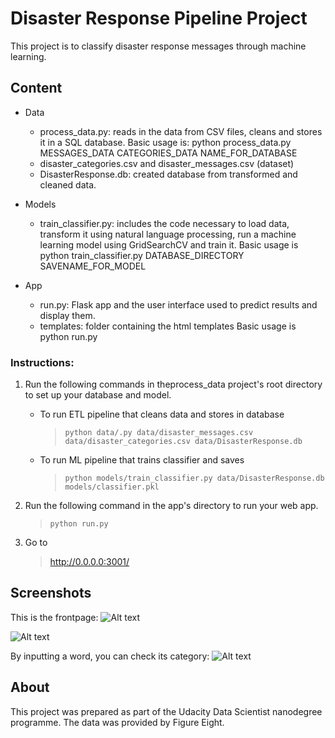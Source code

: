 # Disaster Response Pipeline Project
This project is to classify disaster response messages through machine learning.

## Content
- Data
  - process_data.py: reads in the data from CSV files, cleans and stores it in a SQL database.
  Basic usage is:
  python process_data.py MESSAGES_DATA CATEGORIES_DATA NAME_FOR_DATABASE
  - disaster_categories.csv and disaster_messages.csv (dataset)
  - DisasterResponse.db: created database from transformed and cleaned data.
  
- Models
  - train_classifier.py: includes the code necessary to load data, transform it using natural language processing, run a machine
  learning model using GridSearchCV and train it.
  Basic usage is python train_classifier.py DATABASE_DIRECTORY SAVENAME_FOR_MODEL  

- App
  - run.py: Flask app and the user interface used to predict results and display them.
  - templates: folder containing the html templates
  Basic usage is python run.py

### Instructions:
1. Run the following commands in theprocess_data project's root directory to set up your database and model.

    - To run ETL pipeline that cleans data and stores in database
       > `python data/.py data/disaster_messages.csv data/disaster_categories.csv data/DisasterResponse.db`
    - To run ML pipeline that trains classifier and saves
       > `python models/train_classifier.py data/DisasterResponse.db models/classifier.pkl`

2. Run the following command in the app's directory to run your web app.
   > `python run.py`

3. Go to 
   > http://0.0.0.0:3001/

## Screenshots
This is the frontpage:
![Alt text](https://github.com/divvu/DisasterResponsePipeline/blob/master/data_pipeline_ss1.JPG )

![Alt text](https://github.com/divvu/DisasterResponsePipeline/blob/master/data_pipeline_ss2.JPG )

By inputting a word, you can check its category:
![Alt text](https://github.com/divvu/DisasterResponsePipeline/blob/master/data_pipeline_ss3.JPG)

## About
This project was prepared as part of the Udacity Data Scientist nanodegree programme. The data was provided by Figure Eight. 
